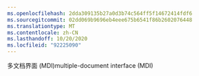 ```yaml
---
ms.openlocfilehash: 2dda309135b27a0d3b74c564ff5f14672414fdf6
ms.sourcegitcommit: 02dd069b9696eb4eee675b6541f86b2602076448
ms.translationtype: MT
ms.contentlocale: zh-CN
ms.lasthandoff: 10/20/2020
ms.locfileid: "92225090"
---
```

<span data-ttu-id="60836-101">多文档界面 (MDI)</span><span class="sxs-lookup"><span data-stu-id="60836-101">multiple-document interface (MDI)</span></span>